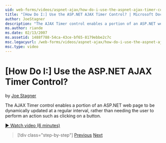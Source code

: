 ```yaml
---
uid: web-forms/videos/aspnet-ajax/how-do-i-use-the-aspnet-ajax-timer-control
title: "[How Do I:] Use the ASP.NET AJAX Timer Control? | Microsoft Docs"
author: JoeStagner
description: "The AJAX Timer control enables a portion of an ASP.NET web page to be dynamically updated at a regular interval, rather than needing the user to perform an a..."
ms.author: riande
ms.date: 02/13/2007
ms.assetid: 1488f788-54ca-43ce-bf65-8179ebbe2c7c
msc.legacyurl: /web-forms/videos/aspnet-ajax/how-do-i-use-the-aspnet-ajax-timer-control
msc.type: video
---
```

# [How Do I:] Use the ASP.NET AJAX Timer Control?

by [Joe Stagner](https://github.com/JoeStagner)

The AJAX Timer control enables a portion of an ASP.NET web page to be dynamically updated at a regular interval, rather than needing the user to perform an action such as clicking on a button.

[&#9654; Watch video (6 minutes)](https://channel9.msdn.com/Blogs/ASP-NET-Site-Videos/how-do-i-use-the-aspnet-ajax-timer-control)

> [!div class="step-by-step"]
> [Previous](how-do-i-use-the-aspnet-ajax-roundedcorners-extender.md)
> [Next](how-do-i-implement-the-predictive-fetch-pattern-for-ajax.md)
